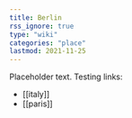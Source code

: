 ```yaml
---
title: Berlin
rss_ignore: true
type: "wiki"
categories: "place"
lastmod: 2021-11-25
---
```


Placeholder text. Testing links:

- [[italy]]
- [[paris]]